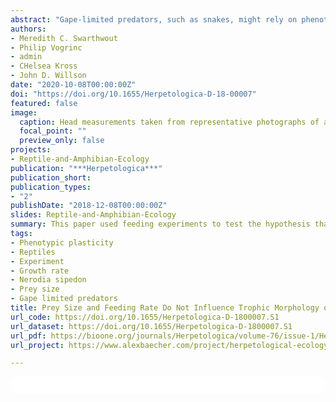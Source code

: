 ```yaml
---
abstract: "Gape-limited predators, such as snakes, might rely on phenotypic plasticity to cope with variation in prey size, but experimental studies have found mixed evidence for plasticity in snake head morphology. Our study sought to determine whether variation in prey size and feeding rate induce head size plasticity in Northern Water Snakes (Nerodia sipedon). We avoided limitations of previous studies by growing all neonates to a consistent final size (400 mm snout–vent length [SVL]), and uncoupling feeding rate and prey size as potential factors influencing head size through four feeding treatments: big–fast (one large prey item every week), big–slow (one large prey item every other week), small–fast (two small prey items every week), and small–slow (one small prey item every week). Snakes in fast treatments grew faster than snakes in slow treatments, but there were no strong effects of feeding rate or prey size treatments on multiple head size metrics. Females grew faster than males, however, and had longer jaw lengths at 400 mm SVL than did males. Unlike previous studies, our results do not support the presence of phenotypic plasticity in head size in N. sipedon, indicating that head size plasticity in snakes can be species and context specific."
authors:
- Meredith C. Swarthwout
- Philip Vogrinc
- admin
- CHelsea Kross
- John D. Willson
date: "2020-10-08T00:00:00Z"
doi: "https://doi.org/10.1655/Herpetologica-D-18-00007"
featured: false
image:
  caption: Head measurements taken from representative photographs of a juvenile Northern Water Snake (Nerodia sipedon).
  focal_point: ""
  preview_only: false
projects:
- Reptile-and-Amphibian-Ecology
publication: "***Herpetologica***"
publication_short:
publication_types:
- "2"
publishDate: "2018-12-08T00:00:00Z"
slides: Reptile-and-Amphibian-Ecology
summary: This paper used feeding experiments to test the hypothesis that trophic morphology of common watersnakes is influenced by the size of prey it consumes, by way of phenotypic plasticity. 
tags:
- Phenotypic plasticity
- Reptiles
- Experiment
- Growth rate
- Nerodia sipedon
- Prey size
- Gape limited predators
title: Prey Size and Feeding Rate Do Not Influence Trophic Morphology of Juvenile Water Snakes (Nerodia sipedon)
url_code: https://doi.org/10.1655/Herpetologica-D-1800007.S1
url_dataset: https://doi.org/10.1655/Herpetologica-D-1800007.S1
url_pdf: https://bioone.org/journals/Herpetologica/volume-76/issue-1/Herpetologica-D-18-00007/Prey-Size-and-Feeding-Rate-Do-Not-Influence-Trophic-Morphology/10.1655/Herpetologica-D-18-00007.pdf?casa_token=JrPKHfnnJZMAAAAA:O9JsDygb16PJ93gdY3xBt3_k07-Cu_ld9b3ZDqg2h029aLrsf6yOH7v8dYOSLNxJsit6GyCBSg
url_project: https://www.alexbaecher.com/project/herpetological-ecology/

---
```


<html>
  <style>
    section {
        background: white;
        color: black;
        border-radius: 1em;
        padding: 1em;
        left: 50% }
    #inner {
        display: inline-block;
        display: flex;
        align-items: center;
        justify-content: center }
  </style>
  <section>
    <div id="inner">
      <script type='text/javascript' src='https://d1bxh8uas1mnw7.cloudfront.net/assets/embed.js'></script>
        <span style="float:left"; 
          class="__dimensions_badge_embed__" 
          data-doi="10.1655/Herpetologica-D-18-00007" 
          data-hide-zero-citations="true" 
          data-legend="always">
        </span>
      <script async src="https://badge.dimensions.ai/badge.js" charset="utf-8"></script>
        <div  style="float:right"; 
          data-link-target="_blank" 
          data-badge-details="right" 
          data-badge-type="medium-donut"
          data-doi="10.1655/Herpetologica-D-18-00007"   
          data-condensed="true" 
          data-hide-no-mentions="true" 
          class="altmetric-embed">
        </div>
  </section>
